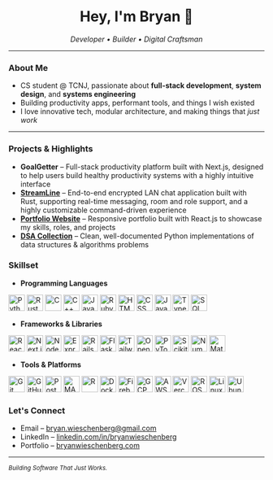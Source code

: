<h1 align="center">Hey, I'm Bryan 👋</h1>

<p align="center">
  <em>Developer • Builder • Digital Craftsman</em>
</p>

---

### About Me
- CS student @ TCNJ, passionate about **full-stack development**, **system design**, and **systems engineering**
- Building productivity apps, performant tools, and things I wish existed
- I love innovative tech, modular architecture, and making things that *just work*
---

### Projects & Highlights
- **GoalGetter** – Full-stack productivity platform built with Next.js, designed to help users build healthy productivity systems with a highly intuitive interface
- **[StreamLine](https://github.com/BryanWieschenberg/StreamLine)** – End-to-end encrypted LAN chat application built with Rust, supporting real-time messaging, room and role support, and a highly customizable command-driven experience
- **[Portfolio Website](https://github.com/BryanWieschenberg/Personal-Website)** – Responsive portfolio built with React.js to showcase my skills, roles, and projects
- **[DSA Collection](https://github.com/BryanWieschenberg/DSA-Collection)** – Clean, well-documented Python implementations of data structures & algorithms problems

### Skillset
- **Programming Languages**
<p align="left">
  <img src="https://cdn.jsdelivr.net/gh/devicons/devicon/icons/python/python-original.svg" alt="Python" title="Python" width="32"/>
  <img src="https://cdn.jsdelivr.net/gh/devicons/devicon/icons/rust/rust-original.svg" alt="Rust" title="Rust" width="32"/>
  <img src="https://cdn.jsdelivr.net/gh/devicons/devicon/icons/c/c-original.svg" alt="C" title="C" width="32"/>
  <img src="https://cdn.jsdelivr.net/gh/devicons/devicon/icons/cplusplus/cplusplus-original.svg" alt="C++" title="C++" width="32"/>
  <img src="https://cdn.jsdelivr.net/gh/devicons/devicon/icons/java/java-original.svg" alt="Java" title="Java" width="32"/>
  <img src="https://cdn.jsdelivr.net/gh/devicons/devicon/icons/ruby/ruby-original.svg" alt="Ruby" title="Ruby" width="32"/>
  <img src="https://cdn.jsdelivr.net/gh/devicons/devicon/icons/html5/html5-original.svg" alt="HTML" title="HTML" width="32"/>
  <img src="https://cdn.jsdelivr.net/gh/devicons/devicon/icons/css3/css3-original.svg" alt="CSS" title="CSS" width="32"/>
  <img src="https://cdn.jsdelivr.net/gh/devicons/devicon/icons/javascript/javascript-original.svg" alt="JavaScript" title="JavaScript" width="32"/>
  <img src="https://cdn.jsdelivr.net/gh/devicons/devicon/icons/typescript/typescript-original.svg" alt="TypeScript" title="TypeScript" width="32"/>
  <img src="https://cdn.jsdelivr.net/gh/devicons/devicon/icons/sqlite/sqlite-original.svg" alt="SQL" title="SQL" width="32"/>
</p>

- **Frameworks & Libraries**
<p align="left">
  <img src="https://cdn.jsdelivr.net/gh/devicons/devicon/icons/react/react-original.svg" alt="React.js" title="React.js" width="32"/>
  <img src="https://cdn.jsdelivr.net/gh/devicons/devicon/icons/nextjs/nextjs-original.svg" alt="Next.js" title="Next.js" width="32"/>
  <img src="https://cdn.jsdelivr.net/gh/devicons/devicon/icons/nodejs/nodejs-original.svg" alt="Node.js" title="Node.js" width="32"/>
  <img src="https://cdn.jsdelivr.net/gh/devicons/devicon/icons/express/express-original.svg" alt="Express.js" title="Express.js" width="32"/>
  <img src="https://cdn.jsdelivr.net/gh/devicons/devicon/icons/rails/rails-plain.svg" alt="Rails" title="Rails" width="32"/>
  <img src="https://cdn.jsdelivr.net/gh/devicons/devicon/icons/flask/flask-original.svg" alt="Flask" title="Flask" width="32"/>
  <img src="https://cdn.jsdelivr.net/gh/devicons/devicon/icons/tailwindcss/tailwindcss-original.svg" alt="Tailwind CSS" title="Tailwind CSS" width="32"/>
  <img src="https://cdn.jsdelivr.net/gh/devicons/devicon/icons/opencv/opencv-original.svg" alt="OpenCV" title="OpenCV" width="32"/>
  <img src="https://cdn.jsdelivr.net/gh/devicons/devicon/icons/pytorch/pytorch-original.svg" alt="PyTorch" title="PyTorch" width="32"/>
  <img src="https://cdn.jsdelivr.net/gh/devicons/devicon/icons/scikitlearn/scikitlearn-original.svg" alt="Scikit-Learn" title="Scikit-Learn" width="32"/>
  <img src="https://cdn.jsdelivr.net/gh/devicons/devicon/icons/numpy/numpy-original.svg" alt="NumPy" title="NumPy" width="32"/>
  <img src="https://cdn.jsdelivr.net/gh/devicons/devicon/icons/matplotlib/matplotlib-original.svg" alt="Matplotlib" title="Matplotlib" width="32"/>
</p>

- **Tools & Platforms**
<p align="left">
  <img src="https://cdn.jsdelivr.net/gh/devicons/devicon/icons/git/git-original.svg" alt="Git" title="Git" width="32"/>
  <img src="https://cdn.jsdelivr.net/gh/devicons/devicon/icons/github/github-original.svg" alt="GitHub" title="GitHub" width="32"/>
  <img src="https://cdn.jsdelivr.net/gh/devicons/devicon/icons/postgresql/postgresql-original.svg" alt="PostgreSQL" title="PostgreSQL" width="32"/>
  <img src="https://cdn.jsdelivr.net/gh/devicons/devicon/icons/matlab/matlab-original.svg" alt="MATLAB" title="MATLAB" width="32"/>
  <img src="https://cdn.jsdelivr.net/gh/devicons/devicon/icons/r/r-original.svg" alt="R" title="R" width="32"/>
  <img src="https://cdn.jsdelivr.net/gh/devicons/devicon/icons/docker/docker-original.svg" alt="Docker" title="Docker" width="32"/>
  <img src="https://cdn.jsdelivr.net/gh/devicons/devicon/icons/firebase/firebase-plain.svg" alt="Firebase" title="Firebase" width="32"/>
  <img src="https://cdn.jsdelivr.net/gh/devicons/devicon/icons/googlecloud/googlecloud-original.svg" alt="GCP" title="GCP" width="32"/>
  <img src="https://cdn.jsdelivr.net/gh/devicons/devicon/icons/amazonwebservices/amazonwebservices-original-wordmark.svg" alt="AWS" title="AWS" width="32"/>
  <img src="https://cdn.jsdelivr.net/gh/devicons/devicon/icons/vercel/vercel-original.svg" alt="Vercel" title="Vercel" width="32"/>
  <img src="https://cdn.jsdelivr.net/gh/devicons/devicon/icons/ros/ros-original.svg" alt="ROS" title="ROS" width="32"/>
  <img src="https://cdn.jsdelivr.net/gh/devicons/devicon/icons/linux/linux-original.svg" alt="Linux" title="Linux" width="32"/>
  <img src="https://cdn.jsdelivr.net/gh/devicons/devicon/icons/ubuntu/ubuntu-original.svg" alt="Ubuntu" title="Ubuntu" width="32"/>
</p>

### Let's Connect
- Email – <bryan.wieschenberg@gmail.com>
- LinkedIn – [linkedin.com/in/bryanwieschenberg](https://linkedin.com/in/bryanwieschenberg/)
- Portfolio – [bryanwieschenberg.com](https://bryanwieschenberg.com/)
---

<sub><i>Building Software That Just Works.</i></sub>
